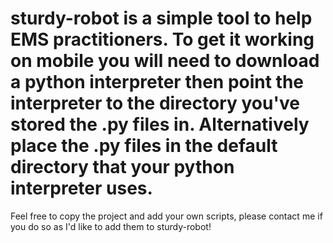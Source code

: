 # sturdy-robot is a simple tool to help EMS practitioners. To get it working on mobile you will need to download a python interpreter then point the interpreter to the directory you've stored the .py files in. Alternatively place the .py files in the default directory that your python interpreter uses.

Feel free to copy the project and add your own scripts, please contact me if you do so as I'd like to add them to sturdy-robot!
